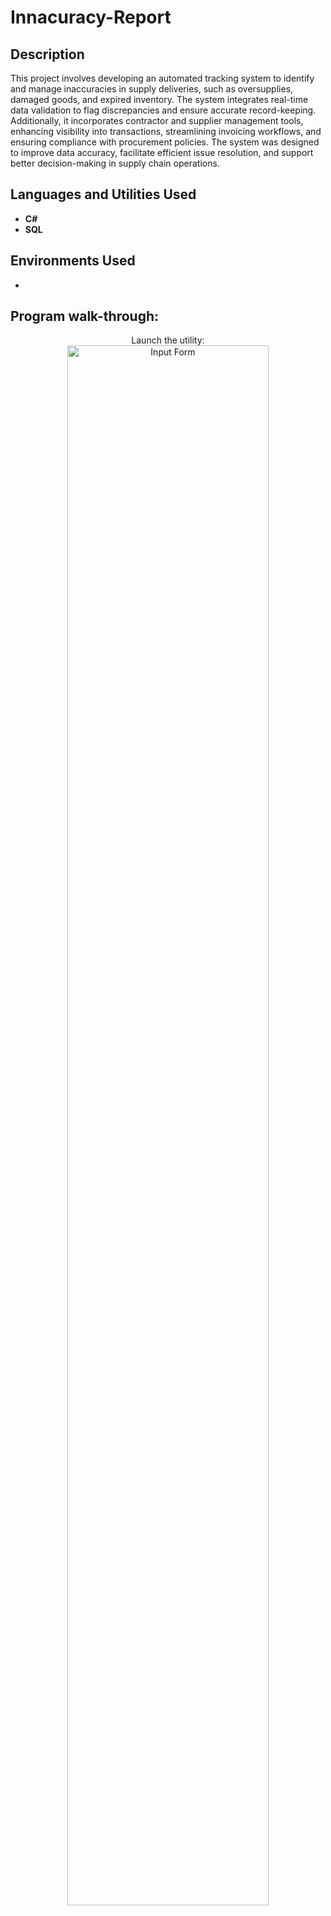 <h1> Innacuracy-Report</h1>


<h2>Description</h2>
This project involves developing an automated tracking system to identify and manage inaccuracies in supply deliveries, such as oversupplies, damaged goods, and expired inventory. The system integrates real-time data validation to flag discrepancies and ensure accurate record-keeping. Additionally, it incorporates contractor and supplier management tools, enhancing visibility into transactions, streamlining invoicing workflows, and ensuring compliance with procurement policies. The system was designed to improve data accuracy, facilitate efficient issue resolution, and support better decision-making in supply chain operations.
<br />


<h2>Languages and Utilities Used</h2>

- <b>C#</b> 
- <b>SQL</b>

<h2>Environments Used </h2>

- <b></b> 

<h2>Program walk-through:</h2>

<p align="center">
Launch the utility: <br/>
<img src="https://imgur.com/a/X5ho8nJ" height="80%" width="80%" alt="Input Form"/>
<br />
<br />


<!--
 ```diff
- text in red
+ text in green
! text in orange
# text in gray
@@ text in purple (and bold)@@
```
--!>
